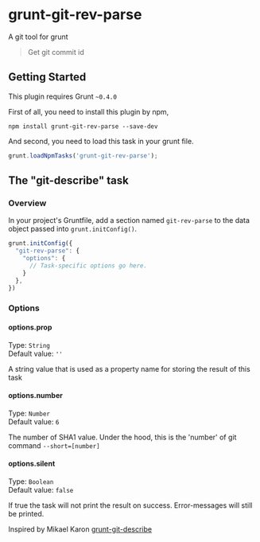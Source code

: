 grunt-git-rev-parse
===================

A git tool for grunt 

> Get git commit id

## Getting Started
This plugin requires Grunt `~0.4.0`

First of all, you need to install this plugin by npm,
```shell
npm install grunt-git-rev-parse --save-dev
```
And second, you need to load this task in your grunt file.
```js
grunt.loadNpmTasks('grunt-git-rev-parse');
```

## The "git-describe" task

### Overview
In your project's Gruntfile, add a section named `git-rev-parse` to the data object passed into `grunt.initConfig()`.

```js
grunt.initConfig({
  "git-rev-parse": {
    "options": {
      // Task-specific options go here.
    }
  },
})
```

### Options

#### options.prop
Type: `String`  
Default value: `''`

A string value that is used as a property name for storing the result of this task

#### options.number
Type: `Number`  
Default value: `6`

The number of SHA1 value. Under the hood, this is the 'number' of git command `--short=[number]`

#### options.silent
Type: `Boolean`  
Default value: `false`

If true the task will not print the result on success. Error-messages will still be printed.


Inspired by Mikael Karon [grunt-git-describe](https://github.com/mikaelkaron/grunt-git-describe)
